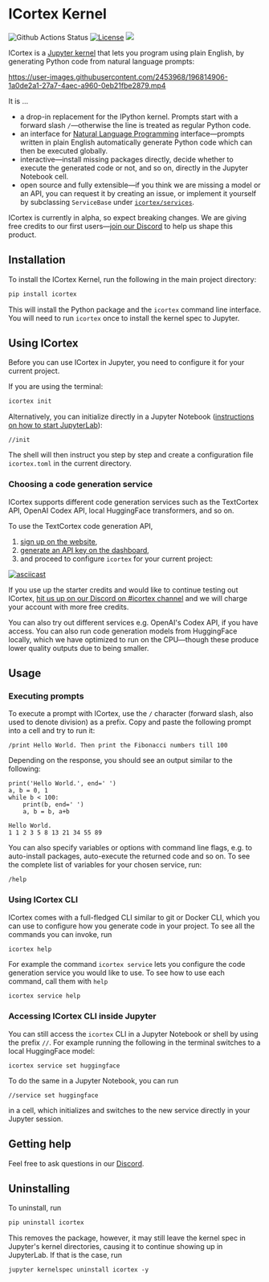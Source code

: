 # ICortex Kernel

![Github Actions Status](https://github.com/textcortex/icortex/workflows/Build/badge.svg)
[![License](https://img.shields.io/github/license/textcortex/icortex.svg?color=blue)](https://github.com/textcortex/icortex/blob/main/LICENSE)
[![](https://dcbadge.vercel.app/api/server/QtfGgKneHX?style=flat)](https://discord.textcortex.com/)

ICortex is a [Jupyter kernel](https://jupyter-client.readthedocs.io/en/latest/kernels.html) that lets you program using plain English, by generating Python code from natural language prompts:

https://user-images.githubusercontent.com/2453968/196814906-1a0de2a1-27a7-4aec-a960-0eb21fbe2879.mp4

It is ...

- a drop-in replacement for the IPython kernel. Prompts start with a forward slash `/`—otherwise the line is treated as regular Python code.
- an interface for [Natural Language Programming](https://en.wikipedia.org/wiki/Natural-language_programming) interface—prompts written in plain English automatically generate Python code which can then be executed globally.
- interactive—install missing packages directly, decide whether to execute the generated code or not, and so on, directly in the Jupyter Notebook cell.
- open source and fully extensible—if you think we are missing a model or an API, you can request it by creating an issue, or implement it yourself by subclassing `ServiceBase` under [`icortex/services`](icortex/services).

ICortex is currently in alpha, so expect breaking changes. We are giving free credits to our first users—[join our Discord](https://discord.textcortex.com/) to help us shape this product.

## Installation

To install the ICortex Kernel, run the following in the main project directory:

```sh
pip install icortex
```

This will install the Python package and the `icortex` command line interface. You will need to run `icortex` once to install the kernel spec to Jupyter.

## Using ICortex

Before you can use ICortex in Jupyter, you need to configure it for your current project.

If you are using the terminal:

```bash
icortex init
```

Alternatively, you can initialize directly in a Jupyter Notebook ([instructions on how to start JupyterLab](https://jupyterlab.readthedocs.io/en/stable/getting_started/starting.html)):

```
//init
```

The shell will then instruct you step by step and create a configuration file `icortex.toml` in the current directory.

### Choosing a code generation service

ICortex supports different code generation services such as the TextCortex API, OpenAI Codex API, local HuggingFace transformers, and so on.

To use the TextCortex code generation API,

1. [sign up on the website](https://app.textcortex.com/user/signup),
2. [generate an API key on the dashboard](https://app.textcortex.com/user/dashboard/settings/api-key),
3. and proceed to configure `icortex` for your current project:

[![asciicast](https://asciinema.org/a/sTU1EaGFfi3jdSV8Ih7vulsfT.svg)](https://asciinema.org/a/sTU1EaGFfi3jdSV8Ih7vulsfT)

If you use up the starter credits and would like to continue testing out ICortex, [hit us up on our Discord on #icortex channel](https://discord.textcortex.com) and we will charge your account with more free credits.

You can also try out different services e.g. OpenAI's Codex API, if you have access. You can also run code generation models from HuggingFace locally, which we have optimized to run on the CPU—though these produce lower quality outputs due to being smaller.

## Usage

### Executing prompts

To execute a prompt with ICortex, use the `/` character (forward slash, also used to denote division) as a prefix. Copy and paste the following prompt into a cell and try to run it:

```
/print Hello World. Then print the Fibonacci numbers till 100
```

Depending on the response, you should see an output similar to the following:

```
print('Hello World.', end=' ')
a, b = 0, 1
while b < 100:
    print(b, end=' ')
    a, b = b, a+b

Hello World.
1 1 2 3 5 8 13 21 34 55 89
```

You can also specify variables or options with command line flags, e.g. to auto-install packages, auto-execute the returned code and so on. To see the complete list of variables for your chosen service, run:

```
/help
```

### Using ICortex CLI

ICortex comes with a full-fledged CLI similar to git or Docker CLI, which you can use to configure how you generate code in your project. To see all the commands you can invoke, run

```sh
icortex help
```

For example the command `icortex service` lets you configure the code generation service you would like to use. To see how to use each command, call them with `help`

```
icortex service help
```

### Accessing ICortex CLI inside Jupyter

You can still access the `icortex` CLI in a Jupyter Notebook or shell by using the prefix `//`. For example running the following in the terminal switches to a local HuggingFace model:

```
icortex service set huggingface
```

To do the same in a Jupyter Notebook, you can run

```
//service set huggingface
```

in a cell, which initializes and switches to the new service directly in your Jupyter session.

## Getting help

Feel free to ask questions in our [Discord](https://discord.textcortex.com/).

## Uninstalling

To uninstall, run

```bash
pip uninstall icortex
```

This removes the package, however, it may still leave the kernel spec in Jupyter's kernel directories, causing it to continue showing up in JupyterLab. If that is the case, run

```
jupyter kernelspec uninstall icortex -y
```
